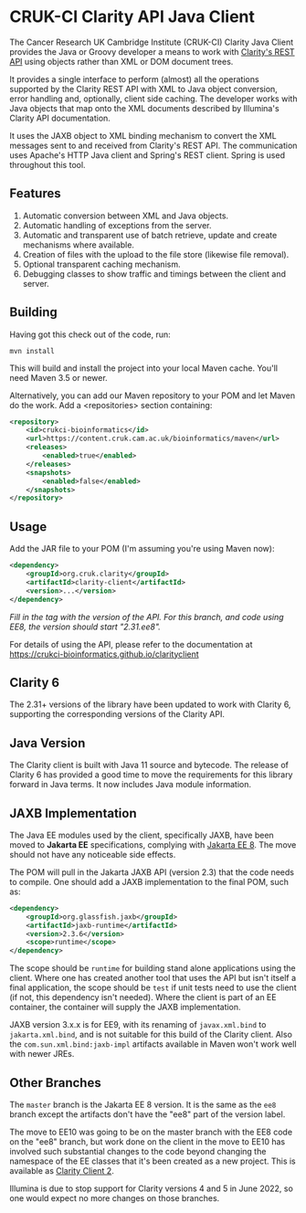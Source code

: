 # CRUK-CI Clarity API Java Client

The Cancer Research UK Cambridge Institute (CRUK-CI) Clarity Java Client
provides the Java or Groovy developer a means to work with
[Clarity's REST API](https://d10e8rzir0haj8.cloudfront.net/6.0/REST.html) using objects
rather than XML or DOM document trees.

It provides a single interface to perform (almost) all the operations
supported by the Clarity REST API with XML to Java object conversion,
error handling and, optionally, client side caching. The developer works
with Java objects that map onto the XML documents described by Illumina's
Clarity API documentation.

It uses the JAXB object to XML binding mechanism to convert the XML
messages sent to and received from Clarity's REST API. The communication
uses Apache's HTTP Java client and Spring's REST client. Spring is used
throughout this tool.

## Features

1. Automatic conversion between XML and Java objects.
2. Automatic handling of exceptions from the server.
3. Automatic and transparent use of batch retrieve, update and create
mechanisms where available.
4. Creation of files with the upload to the file store (likewise file
removal).
5. Optional transparent caching mechanism.
6. Debugging classes to show traffic and timings between the client
and server.


## Building

Having got this check out of the code, run:

```
mvn install
```

This will build and install the project into your local Maven cache.
You'll need Maven 3.5 or newer.

Alternatively, you can add our Maven repository to your POM and let
Maven do the work. Add a &lt;repositories&gt; section containing:

```XML
<repository>
    <id>crukci-bioinformatics</id>
    <url>https://content.cruk.cam.ac.uk/bioinformatics/maven</url>
    <releases>
        <enabled>true</enabled>
    </releases>
    <snapshots>
        <enabled>false</enabled>
    </snapshots>
</repository>
```

## Usage

Add the JAR file to your POM (I'm assuming you're using Maven now):

```XML
<dependency>
    <groupId>org.cruk.clarity</groupId>
    <artifactId>clarity-client</artifactId>
    <version>...</version>
</dependency>
```

_Fill in the <version> tag with the version of the API._
_For this branch, and code using EE8, the version should start "2.31.ee8"._

For details of using the API, please refer to the documentation at
https://crukci-bioinformatics.github.io/clarityclient

## Clarity 6

The 2.31+ versions of the library have been updated to work with Clarity 6,
supporting the corresponding versions of the Clarity API.

## Java Version

The Clarity client is built with Java 11 source and bytecode. The release
of Clarity 6 has provided a good time to move the requirements for this
library forward in Java terms. It now includes Java module information.

## JAXB Implementation

The Java EE modules used by the client, specifically JAXB, have been
moved to **Jakarta EE** specifications, complying
with [Jakarta EE 8](https://jakarta.ee/release/8).
The move should not have any noticeable side effects.

The POM will pull in the Jakarta JAXB API (version 2.3) that the code needs to
compile. One should add a JAXB implementation to the final POM, such as:

```XML
<dependency>
    <groupId>org.glassfish.jaxb</groupId>
    <artifactId>jaxb-runtime</artifactId>
    <version>2.3.6</version>
    <scope>runtime</scope>
</dependency>
```

The scope should be `runtime` for building stand alone applications
using the client. Where one has created another tool that uses the API
but isn't itself a final application, the scope should be `test` if
unit tests need to use the client (if not, this dependency isn't needed).
Where the client is part of an EE container, the container will supply
the JAXB implementation.

JAXB version 3.x.x is for EE9, with its renaming of `javax.xml.bind`
to `jakarta.xml.bind`, and is not suitable for this build of the
Clarity client. Also the `com.sun.xml.bind:jaxb-impl` artifacts
available in Maven won't work well with newer JREs.

## Other Branches

The `master` branch is the Jakarta EE 8 version. It is the same as the
`ee8` branch except the artifacts don't have the "ee8" part of the version
label.

The move to EE10 was going to be on the master branch with the EE8 code
on the "ee8" branch, but work done on the client in the move to EE10 has
involved such substantial changes to the code beyond changing the namespace
of the EE classes that it's been created as a new project. This is available
as [Clarity Client 2](https://github.com/crukci-bioinformatics/clarityclient2).

Illumina is due to stop support for Clarity versions 4 and 5 in June 2022,
so one would expect no more changes on those branches.

